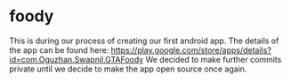 # foody
This is during our process of creating our first android app. The details of the app can be found here: https://play.google.com/store/apps/details?id=com.Oguzhan.Swapnil.GTAFoody
We decided to make further commits private until we decide to make the app open source once again.
